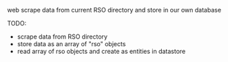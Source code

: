 web scrape data from current RSO directory and store in our own database

TODO:
* scrape data from RSO directory
* store data as an array of "rso" objects
* read array of rso objects and create as entities in datastore

